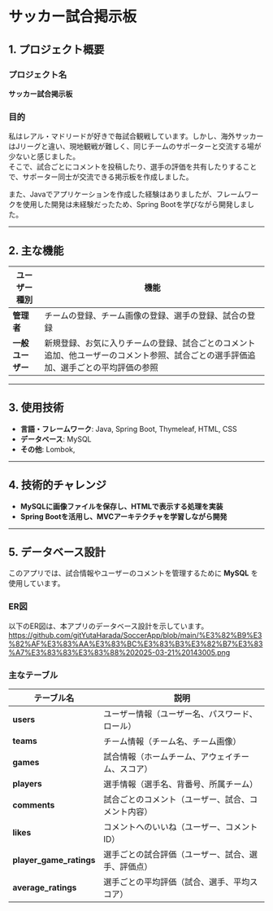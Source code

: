 # サッカー試合掲示板

## 1. プロジェクト概要

### プロジェクト名
**サッカー試合掲示板**

### 目的
私はレアル・マドリードが好きで毎試合観戦しています。しかし、海外サッカーはJリーグと違い、現地観戦が難しく、同じチームのサポーターと交流する場が少ないと感じました。  
そこで、試合ごとにコメントを投稿したり、選手の評価を共有したりすることで、サポーター同士が交流できる掲示板を作成しました。

また、Javaでアプリケーションを作成した経験はありましたが、フレームワークを使用した開発は未経験だったため、Spring Bootを学びながら開発しました。

---

## 2. 主な機能

| ユーザー種別 | 機能 |
|-------------|--------------------------------|
| **管理者** | チームの登録、チーム画像の登録、選手の登録、試合の登録 |
| **一般ユーザー** | 新規登録、お気に入りチームの登録、試合ごとのコメント追加、他ユーザーのコメント参照、試合ごとの選手評価追加、選手ごとの平均評価の参照 |

---

## 3. 使用技術

- **言語・フレームワーク**: Java, Spring Boot, Thymeleaf, HTML, CSS
- **データベース**: MySQL
- **その他**: Lombok,

---

## 4. 技術的チャレンジ
- **MySQLに画像ファイルを保存し、HTMLで表示する処理を実装**
- **Spring Bootを活用し、MVCアーキテクチャを学習しながら開発**
---
## 5. データベース設計

このアプリでは、試合情報やユーザーのコメントを管理するために **MySQL** を使用しています。

### ER図
以下のER図は、本アプリのデータベース設計を示しています。
https://github.com/gitYutaHarada/SoccerApp/blob/main/%E3%82%B9%E3%82%AF%E3%83%AA%E3%83%BC%E3%83%B3%E3%82%B7%E3%83%A7%E3%83%83%E3%83%88%202025-03-21%20143005.png

### 主なテーブル
| テーブル名 | 説明 |
|------------|------------------------------------------------|
| **users** | ユーザー情報（ユーザー名、パスワード、ロール） |
| **teams** | チーム情報（チーム名、チーム画像） |
| **games** | 試合情報（ホームチーム、アウェイチーム、スコア） |
| **players** | 選手情報（選手名、背番号、所属チーム） |
| **comments** | 試合ごとのコメント（ユーザー、試合、コメント内容） |
| **likes** | コメントへのいいね（ユーザー、コメントID） |
| **player_game_ratings** | 選手ごとの試合評価（ユーザー、試合、選手、評価点） |
| **average_ratings** | 選手ごとの平均評価（試合、選手、平均スコア） |

